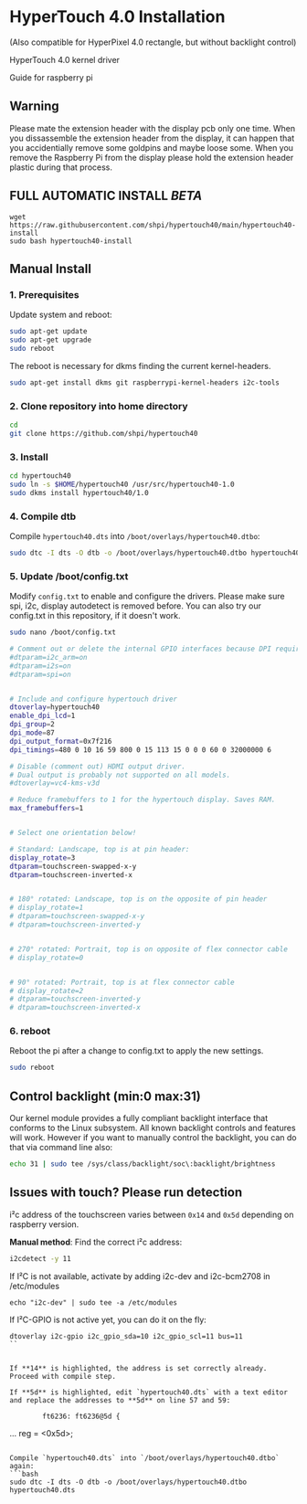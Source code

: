 # HyperTouch 4.0 Installation

(Also compatible for HyperPixel 4.0 rectangle, but without backlight control)

HyperTouch 4.0 kernel driver

Guide for raspberry pi 

## Warning

Please mate the extension header with the display pcb only one time. When you dissassemble the extension header from the display,
it can happen that you accidentially remove some goldpins and maybe loose some. When you remove the Raspberry Pi from the display please hold the extension header plastic during that process.

## FULL AUTOMATIC INSTALL *BETA*

```
wget https://raw.githubusercontent.com/shpi/hypertouch40/main/hypertouch40-install
sudo bash hypertouch40-install
```

## Manual Install

### 1. Prerequisites

Update system and reboot:
```bash
sudo apt-get update
sudo apt-get upgrade
sudo reboot
```

The reboot is necessary for dkms finding the current kernel-headers.


```bash
sudo apt-get install dkms git raspberrypi-kernel-headers i2c-tools
```

### 2. Clone repository into home directory

```bash
cd
git clone https://github.com/shpi/hypertouch40
```

### 3. Install

```bash
cd hypertouch40
sudo ln -s $HOME/hypertouch40 /usr/src/hypertouch40-1.0
sudo dkms install hypertouch40/1.0
```

### 4. Compile dtb


Compile `hypertouch40.dts` into `/boot/overlays/hypertouch40.dtbo`:
```bash
sudo dtc -I dts -O dtb -o /boot/overlays/hypertouch40.dtbo hypertouch40.dts
```

### 5. Update /boot/config.txt

Modify `config.txt` to enable and configure the drivers. Please make sure spi, i2c, display autodetect is removed before. You can also try our config.txt in this repository, if it doesn't work.

```bash
sudo nano /boot/config.txt
```

```bash
# Comment out or delete the internal GPIO interfaces because DPI requires most of the pins itself.
#dtparam=i2c_arm=on
#dtparam=i2s=on
#dtparam=spi=on


# Include and configure hypertouch driver
dtoverlay=hypertouch40
enable_dpi_lcd=1
dpi_group=2
dpi_mode=87
dpi_output_format=0x7f216
dpi_timings=480 0 10 16 59 800 0 15 113 15 0 0 0 60 0 32000000 6

# Disable (comment out) HDMI output driver.
# Dual output is probably not supported on all models.
#dtoverlay=vc4-kms-v3d

# Reduce framebuffers to 1 for the hypertouch display. Saves RAM.
max_framebuffers=1


# Select one orientation below!

# Standard: Landscape, top is at pin header:
display_rotate=3
dtparam=touchscreen-swapped-x-y
dtparam=touchscreen-inverted-x


# 180° rotated: Landscape, top is on the opposite of pin header
# display_rotate=1
# dtparam=touchscreen-swapped-x-y
# dtparam=touchscreen-inverted-y


# 270° rotated: Portrait, top is on opposite of flex connector cable
# display_rotate=0


# 90° rotated: Portrait, top is at flex connector cable
# display_rotate=2
# dtparam=touchscreen-inverted-y
# dtparam=touchscreen-inverted-x

```

### 6. reboot

Reboot the pi after a change to config.txt to apply the new settings.

```bash
sudo reboot
```


## Control backlight (min:0 max:31)

Our kernel module provides a fully compliant backlight interface that conforms to the Linux subsystem. All known backlight controls and features will work. However if you want to manually control the backlight, you can do that via command line also:

```bash
echo 31 | sudo tee /sys/class/backlight/soc\:backlight/brightness
```
## Issues with touch? Please run detection

i²c address of the touchscreen varies between `0x14` and `0x5d` depending on raspberry version.



**Manual method**: 
Find the correct i²c address:
```bash
i2cdetect -y 11
```

If I²C is not available, activate by adding i2c-dev and i2c-bcm2708 in /etc/modules

```
echo "i2c-dev" | sudo tee -a /etc/modules
```

If I²C-GPIO is not active yet, you can do it on the fly:

```
dtoverlay i2c-gpio i2c_gpio_sda=10 i2c_gpio_scl=11 bus=11
``


If **14** is highlighted, the address is set correctly already. Proceed with compile step.

If **5d** is highlighted, edit `hypertouch40.dts` with a text editor and replace the addresses to **5d** on line 57 and 59:
```
            ft6236: ft6236@5d {
...
                reg = <0x5d>;
```

Compile `hypertouch40.dts` into `/boot/overlays/hypertouch40.dtbo` again:
```bash
sudo dtc -I dts -O dtb -o /boot/overlays/hypertouch40.dtbo hypertouch40.dts
```
